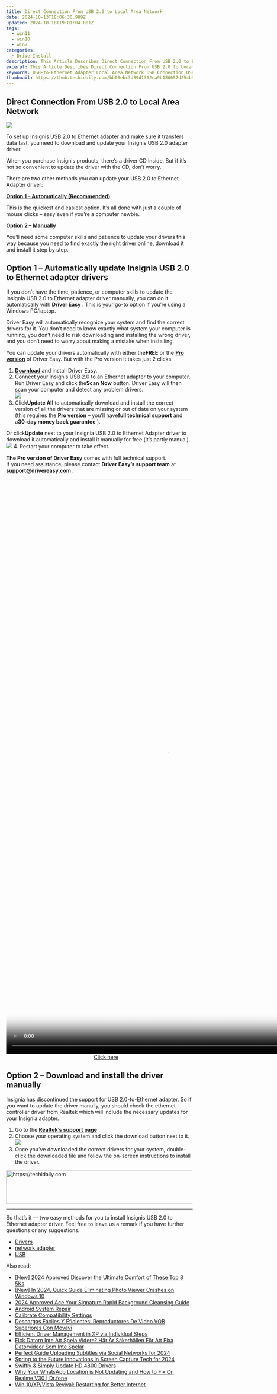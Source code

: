 ```yaml
---
title: Direct Connection From USB 2.0 to Local Area Network
date: 2024-10-13T18:06:30.989Z
updated: 2024-10-18T19:01:04.801Z
tags:
  - win11
  - win10
  - win7
categories:
  - DriverInstall
description: This Article Describes Direct Connection From USB 2.0 to Local Area Network
excerpt: This Article Describes Direct Connection From USB 2.0 to Local Area Network
keywords: USB-to-Ethernet Adapter,Local Area Network USB Connection,USB 2.0 Ethernet Bridge,Direct Network Link via USB,USB 2.0 LAN Adapter,Ethernet Interface for USB 2.0 Devices,direct connection from usb 20 to local area network
thumbnail: https://thmb.techidaily.com/bb00ebc3d89d1362ca9b186657d254b37c10a245e721f7dc9d791e4530e6a65b.jpeg
---
```


## Direct Connection From USB 2.0 to Local Area Network

![](https://images.drivereasy.com/wp-content/uploads/2020/12/6233049_sd.jpg)

 To set up Insignis USB 2.0 to Ethernet adapter and make sure it transfers data fast, you need to download and update your Insignis USB 2.0 adapter driver.

 When you purchase Insignis products, there’s a driver CD inside. But if it’s not so convenient to update the driver with the CD, don’t worry.

 There are two other methods you can update your USB 2.0 to Ethernet Adapter driver:

[**Option 1 – Automatically (Recommended)**](#method1)

 This is the quickest and easiest option. It’s all done with just a couple of mouse clicks – easy even if you’re a computer newbie.

[**Option 2 – Manually**](#method2)

 You’ll need some computer skills and patience to update your drivers this way because you need to find exactly the right driver online, download it and install it step by step.

## Option 1 – Automatically update Insignia USB 2.0 to Ethernet adapter drivers

 If you don’t have the time, patience, or computer skills to update the Insignia USB 2.0 to Ethernet adapter driver manually, you can do it automatically with **[Driver Easy](https://tools.techidaily.com/drivereasy/download/)**  . This is your go-to option if you’re using a Windows PC/laptop.

 Driver Easy will automatically recognize your system and find the correct drivers for it. You don’t need to know exactly what system your computer is running, you don’t need to risk downloading and installing the wrong driver, and you don’t need to worry about making a mistake when installing.

 You can update your drivers automatically with either the**FREE** or the **[Pro version](https://tools.techidaily.com/drivereasy/download/)**  of Driver Easy. But with the Pro version it takes just 2 clicks:

1. **[Download](https://tools.techidaily.com/drivereasy/download/)**  and install Driver Easy.
2. Connect your Insignis USB 2.0 to an Ethernet adapter to your computer. Run Driver Easy and click the**Scan Now** button. Driver Easy will then scan your computer and detect any problem drivers.  
![](https://images.drivereasy.com/wp-content/uploads/2020/12/Scan-now.jpg)
3. Click**Update All** to automatically download and install the correct version of all the drivers that are missing or out of date on your system (this requires the **[Pro version](https://tools.techidaily.com/drivereasy/download/)**  – you’ll have**full technical support** and a**30-day money back guarantee** ).  

 Or click**Update** next to your Insignia USB 2.0 to Ethernet Adapter driver to download it automatically and install it manually for free (it’s partly manual).  
![](https://images.drivereasy.com/wp-content/uploads/2020/12/update-driver-1.jpg)
4. Restart your computer to take effect.

**The Pro version of Driver Easy** comes with full technical support.  
 If you need assistance, please contact **Driver Easy’s support team** at **[support@drivereasy.com](mailto:support@drivereasy.com) .**

---

<!-- affiliate ads begin -->
<span id="1834903">
					<video width="864" height="1536" style="cursor:pointer"
           poster="//a.impactradius-go.com/display-clicktoplayimage/1834903.png"
           onclick="if(!this.playClicked){this.play();this.setAttribute('controls',true);this.playClicked=true;}">
	   <source src="//a.impactradius-go.com/display-ad/16836-1834903">
	   <img src="//a.impactradius-go.com/display-clicktoplayimage/1834903.png" style="border: none; height: 100%; width: 100%; object-fit: contain">
	</video>
	<div style="width:540px;text-align:center"><a href="javascript:window.open(decodeURIComponent('https%3A%2F%2F25home.pxf.io%2Fc%2F5597632%2F1834903%2F16836'), '_blank');void(0);">Click here</a></div>
</span>
<img height="0" width="0" src="https://imp.pxf.io/i/5597632/1834903/16836" style="position:absolute;visibility:hidden;" border="0" />
<!-- affiliate ads end -->

## Option 2 – Download and install the driver manually

 Insignia has discontinued the support for USB 2.0-to-Ethernet adapter. So if you want to update the driver manully, you should check the ethernet controller driver from Realtek which will include the necessary updates for your Insignia adapter.

1. Go to the [**Realtek’s support page**](https://www.realtek.com/en/component/zoo/category/network-interface-controllers-10-100-1000m-gigabit-ethernet-usb-3-0-software) .
2. Choose your operating system and click the download button next to it.  
![](https://images.drivereasy.com/wp-content/uploads/2020/12/realtek-driver-download.jpg)
3. Once you’ve downloaded the correct drivers for your system, double-click the downloaded file and follow the on-screen instructions to install the driver.

<!-- affiliate ads begin -->
<a href="https://appsumo.8odi.net/c/5597632/2094429/7443" target="_top" id="2094429">
  <img src="//a.impactradius-go.com/display-ad/7443-2094429" border="0" alt="https://techidaily.com" width="728" height="90"/>
</a>
<img height="0" width="0" src="https://appsumo.8odi.net/i/5597632/2094429/7443" style="position:absolute;visibility:hidden;" border="0" />
<!-- affiliate ads end -->

---

 So that’s it — two easy methods for you to install Insignis USB 2.0 to Ethernet adapter driver. Feel free to leave us a remark if you have further questions or any suggestions.

* [Drivers](https://tools.techidaily.com/drivereasy/download/)
* [network adapter](https://tools.techidaily.com/drivereasy/download/)
* [USB](https://store.drivereasy.com/order/cart.php?PRODS=4731822&QTY=1&AFFILIATE=108875)

<ins class="adsbygoogle"
     style="display:block"
     data-ad-format="autorelaxed"
     data-ad-client="ca-pub-7571918770474297"
     data-ad-slot="1223367746"></ins>

<ins class="adsbygoogle"
     style="display:block"
     data-ad-client="ca-pub-7571918770474297"
     data-ad-slot="8358498916"
     data-ad-format="auto"
     data-full-width-responsive="true"></ins>

<span class="atpl-alsoreadstyle">Also read:</span>
<div><ul>
<li><a href="https://fox-boxes.techidaily.com/new-2024-approved-discover-the-ultimate-comfort-of-these-top-8-5ks/"><u>[New] 2024 Approved Discover the Ultimate Comfort of These Top 8 5Ks</u></a></li>
<li><a href="https://fox-links.techidaily.com/new-in-2024-quick-guide-eliminating-photo-viewer-crashes-on-windows-10/"><u>[New] In 2024, Quick Guide Eliminating Photo Viewer Crashes on Windows 10</u></a></li>
<li><a href="https://article-tips.techidaily.com/2024-approved-ace-your-signature-rapid-background-cleansing-guide/"><u>2024 Approved Ace Your Signature Rapid Background Cleansing Guide</u></a></li>
<li><a href="https://tools.techidaily.com/wondershare/drfone/android-repair/"><u>Android System Repair</u></a></li>
<li><a href="https://driver-install.techidaily.com/calibrate-compatibility-settings/"><u>Calibrate Compatibility Settings</u></a></li>
<li><a href="https://some-knowledge.techidaily.com/descargas-faciles-y-eficientes-reproductores-de-video-vob-superiores-con-movavi/"><u>Descargas Fáciles Y Eficientes: Reproductores De Video VOB Superiores Con Movavi</u></a></li>
<li><a href="https://driver-install.techidaily.com/efficient-driver-management-in-xp-via-individual-steps/"><u>Efficient Driver Management in XP via Individual Steps</u></a></li>
<li><a href="https://techtrends.techidaily.com/fick-datorn-inte-att-spela-videre-har-ar-sakerhallen-for-att-fixa-datorvideor-som-inte-spelar/"><u>Fick Datorn Inte Att Spela Videre? Här Är Säkerhållen För Att Fixa Datorvideor Som Inte Spelar</u></a></li>
<li><a href="https://vp-tips.techidaily.com/perfect-guide-uploading-subtitles-via-social-networks-for-2024/"><u>Perfect Guide Uploading Subtitles via Social Networks for 2024</u></a></li>
<li><a href="https://screen-mirroring-recording.techidaily.com/spring-to-the-future-innovations-in-screen-capture-tech-for-2024/"><u>Spring to the Future Innovations in Screen Capture Tech for 2024</u></a></li>
<li><a href="https://driver-install.techidaily.com/swiftly-and-simply-update-hd-4800-drivers/"><u>Swiftly & Simply Update HD 4800 Drivers</u></a></li>
<li><a href="https://location-social.techidaily.com/why-your-whatsapp-location-is-not-updating-and-how-to-fix-on-realme-v30-drfone-by-drfone-virtual-android/"><u>Why Your WhatsApp Location is Not Updating and How to Fix On Realme V30 | Dr.fone</u></a></li>
<li><a href="https://driver-install.techidaily.com/win-10xpvista-revival-restarting-for-better-internet/"><u>Win 10/XP/Vista Revival: Restarting for Better Internet</u></a></li>
</ul></div>

